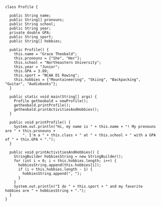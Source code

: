 <!--
- 🔭 I’m currently working on ...
- 🌱 I’m currently learning ...
- 👯 I’m looking to collaborate on ...
- 🤔 I’m looking for help with ...
- 💬 Ask me about ...
- 📫 How to reach me: ...
- 😄 Pronouns: ...
- ⚡ Fun fact: ...
-->

```
class Profile {

  public String name;
  public String[] pronouns;
  public String school;
  public String year;
  private double GPA;
  public String sport;
  public String[] hobbies;

  public Profile() {
    this.name = "Grace Theobald";
    this.pronouns = {"She", "Her"};
    this.school = "Northeastern University";
    this.year = "Junior";
    this.GPA = 3.89;
    this.sport = "NCAA D1 Rowing";
    this.hobbies = {"Mountaineering", "Skiing", "Backpacking", "Guitar", "Audiobooks"};
  }

  public static void main(String[] args) {
    Profile getheobald = newProfile();
    getheobald.printProfile();
    getheobald.printActivitiesAndHobbies();
  }

  public void printProfile() {
    System.out.println("Hi, my name is " + this.name + "! My pronouns are " + this.pronouns +
        ". I'm a " + this.class + " at " + this.school + " with a GPA of " + this.GPA + ".");
  }

  public void printActivitiesAndHobbies() {
    StringBuilder hobbiesString = new StringBuilder();
    for (int i = 0; i < this.hobbies.length; i++) {
      hobbiesString.append(this.hobbies[i]);
      if (i < this.hobbies.length - 1) {
        hobbiesString.append(", ");
      }
    }
    System.out.println("I do " + this.sport + " and my favorite hobbies are " + hobbiesString + ".");
  }
}
```
